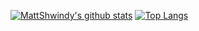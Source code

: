 [![MattShwindy's github stats](https://github-readme-stats.vercel.app/api?username=PaulRobson2002)](https://github.com/anuraghazra/github-readme-stats) 
[![Top Langs](https://github-readme-stats.vercel.app/api/top-langs/?username=PaulRobson2002&layout=compact)](https://github.com/anuraghazra/github-readme-stats)
